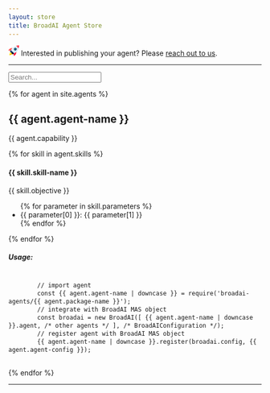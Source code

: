 ```yaml
---
layout: store
title: BroadAI Agent Store
---
```


<img src="./assets/images/icon-rocket.png" style="height:1.5em;padding:0;margin:0;"> Interested in publishing your agent? Please [reach out to us](mailto:broad.agents.ai@gmail.com?subject=Re%20publishing%20our%20BroadAI%20Agent).

---

<div class="container">
  <input type="text" id="searchBox" placeholder="Search...">
</div>

{% for agent in site.agents %}

<div class="container">
  <div class="card" id="{{ agent.agent-name | downcase }}">
    <h2>{{ agent.agent-name }}</h2>
    <p>{{ agent.capability }}</p>
    <div>
      {% for skill in agent.skills %}
        <div class="sub-category">
          <h4>{{ skill.skill-name }}</h4>
          <p>{{ skill.objective }}</p>
          <ul>
            {% for parameter in skill.parameters %}
              <li>{{ parameter[0] }}: {{ parameter[1] }}</li>
            {% endfor %}
          </ul>
        </div>
      {% endfor %}
      <h5>Usage:</h5>
      <pre><code class="language-javascript">
        // import agent
        const {{ agent.agent-name | downcase }} = require('broadai-agents/{{ agent.package-name }}');
        // integrate with BroadAI MAS object
        const broadai = new BroadAI([ {{ agent.agent-name | downcase }}.agent, /* other agents */ ], /* BroadAIConfiguration */);
        // register agent with BroadAI MAS object
        {{ agent.agent-name | downcase }}.register(broadai.config, {{ agent.agent-config }});
      </code></pre>
    </div>
  </div>
</div>

{% endfor %}

---